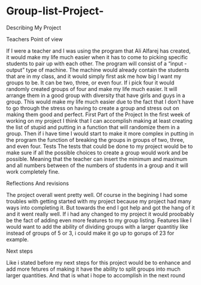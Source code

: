 # Group-list-Project-
Describing My Project

Teachers Point of view 

If I were a teacher and I was using the program that Ali Alfarej has created, it would make my life much easier when it has to come to picking specific students to pair up with each other. The program will consist of a  “input - output” type of machine. The machine would already contain the students that are in my class, and it would simply first ask me how big I want my groups to be. It can be two, three, or even four. If i pick four it would randomly created groups of four and make my life much easier. It will arrange them in a good group with diversity that have girls and guys in a group. This would make my life much easier due to the fact that I don't have to go through the stress on having to create a group and stress out on making them good and perfect. 
First Part of the Project
In the first week of working on my project I think that I can accomplish making at least creating the list of stupid and putting in a function that will randomize them in a group. Then if i have time I would start to make it more complex in putting in the program the function of breaking the groups in groups of two, three, and even four. 
Tests
The tests that could be done to my project would be to make sure if all the possible choices to create a group would work and be possible. Meaning that the teacher can insert the minimum and maximum and all numbers between of the numbers of students in a group and it will work completely fine.



Reflections And revisions

The project overall went pretty well. Of course in the begining I had some troubles with getting started with my project because my project had many ways into completing it. But towards the end I got help and got the hang of it and it went really well. If i had any changed to my project it would proobably be the fact of adding even more features to my group listing. Features like I would want to add the ability of dividing groups with a larger quantitiy like instead of groups of 5 or 3, i could make it go up to gorups of 23 for example. 

Next steps

Like i stated before my next steps for this project would be to enhance and add more fetures of making it have the ability to split groups into much larger quantities. And that is what i hope to accomplish in the next round
